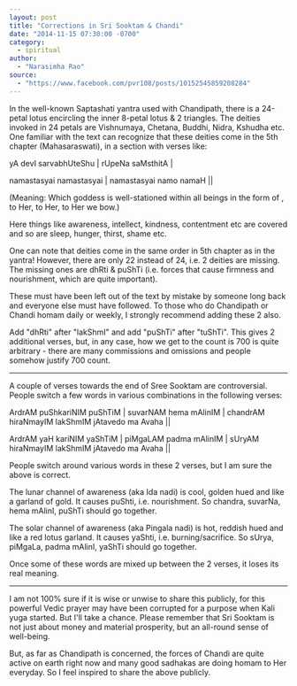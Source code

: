 ```yaml
---
layout: post
title: "Corrections in Sri Sooktam & Chandi"
date: "2014-11-15 07:30:00 -0700"
category:
  - spiritual
author:
  - "Narasimha Rao"
source:
  - "https://www.facebook.com/pvr108/posts/10152545859208284"
---
```


In the well-known Saptashati yantra used with Chandipath, there is a 24-petal lotus encircling the inner 8-petal lotus & 2 triangles. The deities invoked in 24 petals are Vishnumaya, Chetana, Buddhi, Nidra, Kshudha etc. One familiar with the text can recognize that these deities come in the 5th chapter (Mahasaraswati), in a section with verses like:

yA devI sarvabhUteShu | <XYZ> rUpeNa saMsthitA |

namastasyai namastasyai | namastasyai namo namaH ||

(Meaning: Which goddess is well-stationed within all beings in the form of <XYZ>, to Her, to Her, to Her we bow.)

Here things like awareness, intellect, kindness, contentment etc are covered and so are sleep, hunger, thirst, shame etc.

One can note that deities come in the same order in 5th chapter as in the yantra! However, there are only 22 instead of 24, i.e. 2 deities are missing. The missing ones are dhRti & puShTi (i.e. forces that cause firmness and nourishment, which are quite important).

These must have been left out of the text by mistake by someone long back and everyone else must have followed. To those who do Chandipath or Chandi homam daily or weekly, I strongly recommend adding these 2 also.

Add "dhRti" after "lakShmI" and add "puShTi" after "tuShTi". This gives 2 additional verses, but, in any case, how we get to the count is 700 is quite arbitrary - there are many commissions and omissions and people somehow justify 700 count.

* * *

A couple of verses towards the end of Sree Sooktam are controversial. People switch a few words in various combinations in the following verses:

ArdrAM puShkariNIM puShTiM | suvarNAM hema mAlinIM | chandrAM hiraNmayIM lakShmIM jAtavedo ma Avaha ||

ArdrAM yaH kariNIM yaShTiM | piMgaLAM padma mAlinIM | sUryAM hiraNmayIM lakShmIM jAtavedo ma Avaha ||

People switch around various words in these 2 verses, but I am sure the above is correct.

The lunar channel of awareness (aka Ida nadi) is cool, golden hued and like a garland of gold. It causes puShti, i.e. nourishment. So chandra, suvarNa, hema mAlinI, puShTi should go together.

The solar channel of awareness (aka Pingala nadi) is hot, reddish hued and like a red lotus garland. It causes yaShti, i.e. burning/sacrifice. So sUrya, piMgaLa, padma mAlinI, yaShTi should go together.

Once some of these words are mixed up between the 2 verses, it loses its real meaning.

* * *

I am not 100% sure if it is wise or unwise to share this publicly, for this powerful Vedic prayer may have been corrupted for a purpose when Kali yuga started. But I'll take a chance. Please remember that Sri Sooktam is not just about money and material prosperity, but an all-round sense of well-being.

But, as far as Chandipath is concerned, the forces of Chandi are quite active on earth right now and many good sadhakas are doing homam to Her everyday. So I feel inspired to share the above publicly.
